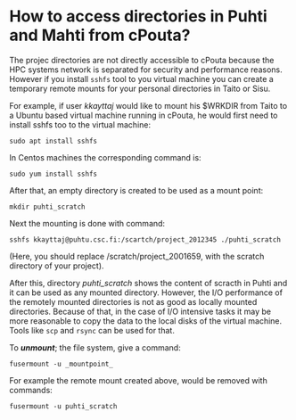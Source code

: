# How to access directories in Puhti and Mahti from cPouta?

The projec directories are not directly accessible to cPouta because the HPC systems network is separated for security and performance reasons. However if you install `sshfs` tool to you virtual machine you can create a temporary remote mounts for your personal directories in Taito or Sisu.

For example, if user _kkayttaj_ would like to mount his $WRKDIR from Taito to a Ubuntu based virtual machine running in cPouta, he would first need to install sshfs too to the virtual machine:

```
sudo apt install sshfs
```
In Centos machines the corresponding command is:
```text
sudo yum install sshfs
```

After that, an empty directory is created to be used as a mount point:

```
mkdir puhti_scratch
```

Next the mounting is done with command:

```
sshfs kkayttaj@puhtu.csc.fi:/scartch/project_2012345 ./puhti_scratch
```

(Here, you should replace /scratch/project_2001659, with the scratch directory of your project).

After this, directory _puhti_scratch_ shows the content of scracth in Puhti and it can be used as any mounted directory. However, the I/O performance of the remotely mounted directories is not as good as locally mounted directories. Because of that, in the case of I/O intensive tasks it may be more reasonable to copy the data to the local disks of the virtual machine. Tools like `scp` and `rsync` can be used for that.

To _**unmount**_; the file system, give a command:

```
fusermount -u _mountpoint_
```

For example the remote mount created above, would be removed with commands:

```
fusermount -u puhti_scratch
```
